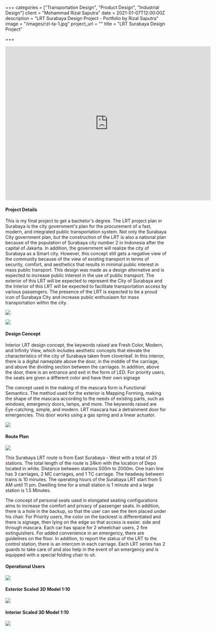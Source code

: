 +++
categories = ["Transportation Design", "Product Design", "Industrial Design"]
client = "Mohammad Rizal Saputra"
date = 2021-01-07T12:00:00Z
description = "LRT Surabaya Design Project - Portfolio by Rizal Saputra"
image = "/images/rzl-ta-1.jpg"
project_url = ""
title = "LRT Surabaya Design Project"

+++
<div class="videoWrapper"><iframe src="https://drive.google.com/file/d/13AgbfqKcN7ATGQvjp_zHnCDuFrVcRJzg/preview" width="640" height="480" frameborder="0" allowfullscreen></iframe></div>

#### Project Details

This is my final project to get a bachelor's degree. The LRT project plan in Surabaya is the city government's plan for the procurement of a fast, modern, and integrated public transportation system. Not only the Surabaya City government plan, but the construction of the LRT is also a national plan because of the population of Surabaya city number 2 in Indonesia after the capital of Jakarta. In addition, the government will realize the city of Surabaya as a Smart city. However, this concept still gets a negative view of the community because of the view of existing transport in terms of security, comfort, and aesthetics that results in minimal public interest in mass public transport. This design was made as a design alternative and is expected to increase public interest in the use of public transport. The exterior of this LRT will be expected to represent the City of Surabaya and the Interior of this LRT will be expected to facilitate transportation access by various passengers. The presence of the LRT is expected to be a proud icon of Surabaya City and increase public enthusiasm for mass transportation within the city.

![](/images/rzl-ta-2.jpg)

![](/images/rzl-ta-3.jpg)

#### Design Concept

Interior LRT design concept, the keywords raised are Fresh Color, Modern, and Infinity View, which includes aesthetic concepts that elevate the characteristics of the city of Surabaya taken from cloverleaf. In this interior, there is a digital nameplate above the door, in the middle of the carriage, and above the dividing section between the carriages. In addition, above the door, there is an entrance and exit in the form of LED. For priority users, the seats are given a different color and have their own signage

The concept used in the making of the mascara form is Functional Semantics. The method used for the exterior is Mapping Forming, making the shape of the mascara according to the needs of existing parts, such as windows, emergency doors, lamps, and more. The keywords raised are Eye-catching, simple, and modern. LRT mascara has a detrainment door for emergencies. This door works using a gas spring and a linear actuator.

![](/images/rzl-ta-4.jpg)

#### Route Plan

![](/images/rzl-ta-5.jpg)

This Surabaya LRT route is from East Surabaya - West with a total of 25 stations. The total length of the route is 24km with the location of Depo located in white. Distance between stations 500m to 2000m. One train line has 3 carriages, 2 MC carriages, and 1 TC carriage. The headway between trains is 10 minutes. The operating hours of the Surabaya LRT start from 5 AM until 11 pm. Dwelling time for a small station is 1 minute and a large station is 1.5 Minutes.

The concept of personal seats used in elongated seating configurations aims to increase the comfort and privacy of passenger seats. In addition, there is a hole in the backup, so that the user can see the item placed under his chair. For Priority users, the color on the backrest is differentiated and there is signage, then lying on the edge so that access is easier. side and through mascara. Each car has space for 2 wheelchair users, 2 fire extinguishers. For added convenience in an emergency, there are guidelines on the floor. In addition, to report the status of the LRT to the control station, there is an intercom in each carriage. Each LRT series has 2 guards to take care of and also help in the event of an emergency and is equipped with a special folding chair to sit.

#### Operational Users

![](/images/rzl-ta-6.jpg)

#### Exterior Scaled 3D Model 1:10

![](/images/rzl-ta-7.jpg)

#### Interior Scaled 3D Model 1:10

![](/images/rzl-ta-8.jpg)